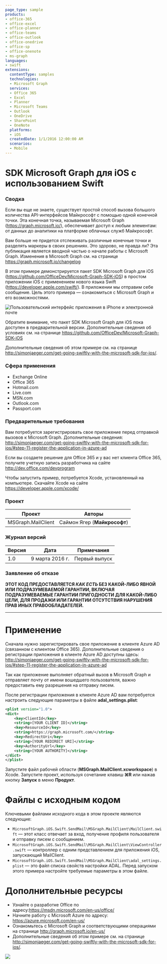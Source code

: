 ```yaml
---
page_type: sample
products:
- office-365
- office-excel
- office-planner
- office-teams
- office-outlook
- office-onedrive
- office-sp
- office-onenote
- ms-graph
languages:
- swift
extensions:
  contentType: samples
  technologies:
  - Microsoft Graph
  services:
  - Office 365
  - Excel
  - Planner
  - Microsoft Teams
  - Outlook
  - OneDrive
  - SharePoint
  - OneNote
  platforms:
  - iOS
  createdDate: 1/1/2016 12:00:00 AM
  scenarios:
  - Mobile
---
```

# SDK Microsoft Graph для iOS с использованием Swift #

### Сводка ###
Если вы еще не знаете, существует простой способ вызова большого количества API-интерфейсов Майкрософт с помощью одной конечной точки. Эта конечная точка, называемая Microsoft Graph (<https://graph.microsoft.io/>), обеспечивает доступ к любым элементам: от данных до аналитики на платформе облачных служб Майкрософт.

Вам больше не придется отслеживать различные конечные точки и разделять маркеры в своих решениях. Это здорово, не правда ли? Эта публикация является вводной частью о начале работы с Microsoft Graph. Изменения в Microsoft Graph см. на странице <https://graph.microsoft.io/changelog>

В этом примере демонстрируется пакет SDK Microsoft Graph для iOS (<https://github.com/OfficeDev/Microsoft-Graph-SDK-iOS>) в простом приложении iOS с применением нового языка Swift (<https://developer.apple.com/swift/>). В приложении мы отправим себе сообщение. Цель этого примера — ознакомиться с Microsoft Graph и его возможностями.

![Пользовательский интерфейс приложения в iPhone и электронной почте](http://simonjaeger.com/wp-content/uploads/2016/03/app.png)

Обратите внимание, что пакет SDK Microsoft Graph для iOS пока доступен в предварительной версии. Дополнительные сведения об условиях см. на странице https://github.com/OfficeDev/Microsoft-Graph-SDK-iOS

Дополнительные сведения об этом примере см. на странице <http://simonjaeger.com/get-going-swiftly-with-the-microsoft-sdk-for-ios/>.

### Сфера применения ###
-  Exchange Online
-  Office 365
-  Hotmail.com
-  Live.com
-  MSN.com
-  Outlook.com
-  Passport.com

### Предварительные требования ###
Вам потребуется зарегистрировать свое приложение перед отправкой вызовов к Microsoft Graph. Дополнительные сведения: <http://simonjaeger.com/get-going-swiftly-with-the-microsoft-sdk-for-ios/#step-11-register-the-application-in-azure-ad>

Если вы создаете решение для Office 365 и у вас нет клиента Office 365, получите учетную запись разработчика на сайте <http://dev.office.com/devprogram>

Чтобы запустить пример, потребуется Xcode, установленный на компьютере. Скачайте Xcode на сайте <https://developer.apple.com/xcode/>

### Проект ###
Проект | Авторы
---------|----------
MSGraph.MailClient | Саймон Ягер (**Майкрософт**)

### Журнал версий ###
Версия | Дата | Примечания
---------| -----| --------
1.0 | 9 марта 2016 г. | Первый выпуск

### Заявление об отказе ###
**ЭТОТ КОД ПРЕДОСТАВЛЯЕТСЯ *КАК ЕСТЬ* БЕЗ КАКОЙ-ЛИБО ЯВНОЙ ИЛИ ПОДРАЗУМЕВАЕМОЙ ГАРАНТИИ, ВКЛЮЧАЯ ПОДРАЗУМЕВАЕМЫЕ ГАРАНТИИ ПРИГОДНОСТИ ДЛЯ КАКОЙ-ЛИБО ЦЕЛИ, ДЛЯ ПРОДАЖИ ИЛИ ГАРАНТИИ ОТСУТСТВИЯ НАРУШЕНИЯ ПРАВ ИНЫХ ПРАВООБЛАДАТЕЛЕЙ.**

----------

# Применение #

Сначала нужно зарегистрировать свое приложение в клиенте Azure AD (связанном с клиентом Office 365). Дополнительные сведения о регистрации приложения в клиенте Azure AD доступны здесь: <http://simonjaeger.com/get-going-swiftly-with-the-microsoft-sdk-for-ios/#step-11-register-the-application-in-azure-ad>

Так как приложение выполняет обратный вызов в Microsoft Graph и отправляет почту от имени вошедшего пользователя, важно предоставить ему разрешения на отправку писем.

После регистрации приложения в клиенте Azure AD вам потребуется настроить следующие параметры в файле **adal_settings.plist**:
    
```xml
<plist version="1.0">
<dict>
	<key>ClientId</key>
	<string>[YOUR CLIENT ID]</string>
	<key>ResourceId</key>
	<string>https://graph.microsoft.com/</string>
	<key>RedirectUri</key>
	<string>[YOUR REDIRECT URI]</string>
	<key>AuthorityUrl</key>
	<string>[YOUR AUTHORITY]</string>
</dict>
</plist>
```

Запустите файл рабочей области (**MSGraph.MailClient.xcworkspace**) в Xcode. Запустите проект, используя сочетание клавиш **⌘R** или нажав кнопку **Запуск** в меню **Продукт**.
    
# Файлы с исходным кодом #
Ключевыми файлами исходного кода в этом проекте являются следующие:

- `MicrosoftGraph.iOS.Swift.SendMail\MSGraph.MailClient\MailClient.swift` — этот класс отвечает за вход, получение профиля пользователя и отправку писем с сообщением.
- `MicrosoftGraph.iOS.Swift.SendMail\MSGraph.MailClient\ViewController.swift` — контроллер с одним представлением для приложения iOS, запускающий MailClient.
- `MicrosoftGraph.iOS.Swift.SendMail\MSGraph.MailClient\adal_settings.plist` — это файл списка свойств настройки ADAL. Перед запуском этого примера настройте требуемые параметры в этом файле.

# Дополнительные ресурсы #
- Узнайте о разработке Office по адресу:<https://msdn.microsoft.com/en-us/office/>
- Начните работу с Microsoft Azure по адресу: <https://azure.microsoft.com/en-us/>
- Ознакомьтесь с Microsoft Graph и соответствующими операциями на странице <http://graph.microsoft.io/en-us/> 
- Дополнительные сведения об этом примере см. на странице <http://simonjaeger.com/get-going-swiftly-with-the-microsoft-sdk-for-ios/>.


<img src="https://telemetry.sharepointpnp.com/pnp/samples/MicrosoftGraph.iOS.Swift.SendMail" />